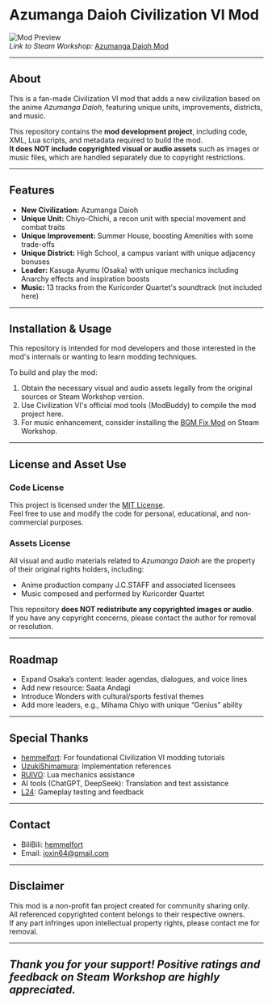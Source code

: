 # Azumanga Daioh Civilization VI Mod

![Mod Preview](./path/to/your/preview-image.png)  
*Link to Steam Workshop:* [Azumanga Daioh Mod](https://steamcommunity.com/sharedfiles/filedetails/?id=3476784880)

---

## About

This is a fan-made Civilization VI mod that adds a new civilization based on the anime *Azumanga Daioh*, featuring unique units, improvements, districts, and music.

This repository contains the **mod development project**, including code, XML, Lua scripts, and metadata required to build the mod.  
**It does NOT include copyrighted visual or audio assets** such as images or music files, which are handled separately due to copyright restrictions.

---

## Features

- **New Civilization:** Azumanga Daioh  
- **Unique Unit:** Chiyo-Chichi, a recon unit with special movement and combat traits  
- **Unique Improvement:** Summer House, boosting Amenities with some trade-offs  
- **Unique District:** High School, a campus variant with unique adjacency bonuses  
- **Leader:** Kasuga Ayumu (Osaka) with unique mechanics including Anarchy effects and inspiration boosts  
- **Music:** 13 tracks from the Kuricorder Quartet's soundtrack (not included here)

---

## Installation & Usage

This repository is intended for mod developers and those interested in the mod's internals or wanting to learn modding techniques.

To build and play the mod:

1. Obtain the necessary visual and audio assets legally from the original sources or Steam Workshop version.
2. Use Civilization VI's official mod tools (ModBuddy) to compile the mod project here.
3. For music enhancement, consider installing the [BGM Fix Mod](https://steamcommunity.com/sharedfiles/filedetails/?id=2225900548) on Steam Workshop.

---

## License and Asset Use

### Code License

This project is licensed under the [MIT License](LICENSE).  
Feel free to use and modify the code for personal, educational, and non-commercial purposes.

### Assets License

All visual and audio materials related to *Azumanga Daioh* are the property of their original rights holders, including:

- Anime production company J.C.STAFF and associated licensees  
- Music composed and performed by Kuricorder Quartet

This repository **does NOT redistribute any copyrighted images or audio**.  
If you have any copyright concerns, please contact the author for removal or resolution.

---

## Roadmap

- Expand Osaka’s content: leader agendas, dialogues, and voice lines  
- Add new resource: Saata Andagi  
- Introduce Wonders with cultural/sports festival themes  
- Add more leaders, e.g., Mihama Chiyo with unique “Genius” ability

---

## Special Thanks

- [hemmelfort](https://space.bilibili.com/28399130): For foundational Civilization VI modding tutorials  
- [UzukiShimamura](https://steamcommunity.com/profiles/76561198402598762): Implementation references  
- [RUIVO](https://steamcommunity.com/profiles/76561198864459088): Lua mechanics assistance  
- AI tools (ChatGPT, DeepSeek): Translation and text assistance  
- [L24](https://space.bilibili.com/3546631957908287): Gameplay testing and feedback  

---

## Contact

- BiliBili: [hemmelfort](https://space.bilibili.com/28399130)  
- Email: joxin64@gmail.com

---

## Disclaimer

This mod is a non-profit fan project created for community sharing only.  
All referenced copyrighted content belongs to their respective owners.  
If any part infringes upon intellectual property rights, please contact me for removal.

---

*Thank you for your support! Positive ratings and feedback on Steam Workshop are highly appreciated.*  
---

